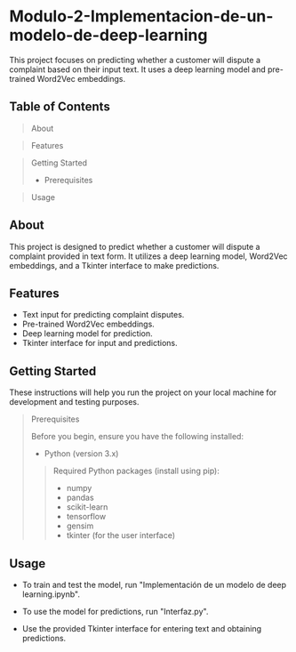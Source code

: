 # Modulo-2-Implementacion-de-un-modelo-de-deep-learning

This project focuses on predicting whether a customer will dispute a complaint based on their input text. It uses a deep learning model and pre-trained Word2Vec embeddings.

## Table of Contents
> About

> Features

> Getting Started
>  - Prerequisites

> Usage

## About
This project is designed to predict whether a customer will dispute a complaint provided in text form. It utilizes a deep learning model, Word2Vec embeddings, and a Tkinter interface to make predictions.

## Features
- Text input for predicting complaint disputes.
- Pre-trained Word2Vec embeddings.
- Deep learning model for prediction.
- Tkinter interface for input and predictions.

## Getting Started
These instructions will help you run the project on your local machine for development and testing purposes.

> Prerequisites
> 
> Before you begin, ensure you have the following installed:
> - Python (version 3.x)
> > Required Python packages (install using pip):
> > - numpy
> > - pandas
> > - scikit-learn
> > - tensorflow
> > - gensim
> > - tkinter (for the user interface)

## Usage
- To train and test the model, run "Implementación de un modelo de deep learning.ipynb".

- To use the model for predictions, run "Interfaz.py".

- Use the provided Tkinter interface for entering text and obtaining predictions.
